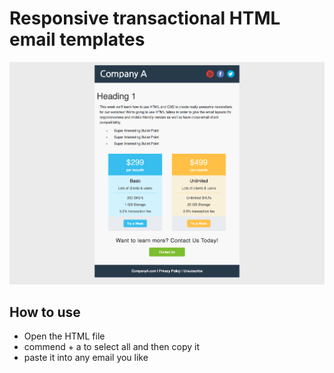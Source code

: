 # Responsive transactional HTML email templates

![Screenshot](screenshot.png)

## How to use

* Open the HTML file
* commend + a to select all and then copy it
* paste it into any email you like